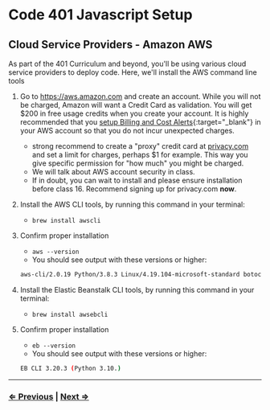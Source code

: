 # Code 401 Javascript Setup

## Cloud Service Providers - Amazon AWS

As part of the 401 Curriculum and beyond, you'll be using various cloud service providers to deploy code. Here, we'll install the AWS command line tools

1. Go to <https://aws.amazon.com> and create an account. While you will not be charged, Amazon will want a Credit Card as validation. You will get $200 in free usage credits when you create your account.  It is highly recommended that you [setup Billing and Cost Alerts](https://www.codefellows.org/blog/aws-without-breaking-the-bank){:target="_blank"} in your AWS account so that you do not incur unexpected charges.
    - strong recommend to create a "proxy" credit card at [privacy.com](privacy.com) and set a limit for charges, perhaps $1 for example.  This way you give specific permission for "how much" you might be charged.  
    - We will talk about AWS account security in class.  
    - If in doubt, you can wait to install and please ensure installation before class 16.  Recommend signing up for privacy.com **now**.

1. Install the AWS CLI tools, by running this command in your terminal:
   - `brew install awscli`
1. Confirm proper installation
   - `aws --version`
   - You should see output with these versions or higher:

   ```bash
   aws-cli/2.0.19 Python/3.8.3 Linux/4.19.104-microsoft-standard botocore/2.0.0dev23
   ```

1. Install the Elastic Beanstalk CLI tools, by running this command in your terminal:
   - `brew install awsebcli`
1. Confirm proper installation
   - `eb --version`
   - You should see output with these versions or higher:

   ```bash
   EB CLI 3.20.3 (Python 3.10.)
   ```

---

### [⇐ Previous](./1-httpie.md) | [Next ⇒](./3-postgres.md)
